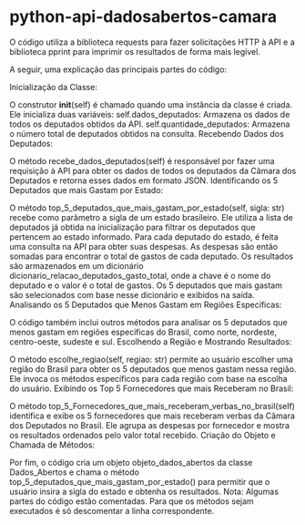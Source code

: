 # python-api-dadosabertos-camara
O código utiliza a biblioteca requests para fazer solicitações HTTP à API e a biblioteca pprint para imprimir os resultados de forma mais legível.

A seguir, uma explicação das principais partes do código:

Inicialização da Classe:

O construtor __init__(self) é chamado quando uma instância da classe é criada. Ele inicializa duas variáveis:
self.dados_deputados: Armazena os dados de todos os deputados obtidos da API.
self.quantidade_deputados: Armazena o número total de deputados obtidos na consulta.
Recebendo Dados dos Deputados:

O método recebe_dados_deputados(self) é responsável por fazer uma requisição à API para obter os dados de todos os deputados da Câmara dos Deputados e retorna esses dados em formato JSON.
Identificando os 5 Deputados que mais Gastam por Estado:

O método top_5_deputados_que_mais_gastam_por_estado(self, sigla: str) recebe como parâmetro a sigla de um estado brasileiro.
Ele utiliza a lista de deputados já obtida na inicialização para filtrar os deputados que pertencem ao estado informado.
Para cada deputado do estado, é feita uma consulta na API para obter suas despesas.
As despesas são então somadas para encontrar o total de gastos de cada deputado.
Os resultados são armazenados em um dicionário dicionario_relacao_deputados_gasto_total, onde a chave é o nome do deputado e o valor é o total de gastos.
Os 5 deputados que mais gastam são selecionados com base nesse dicionário e exibidos na saída.
Analisando os 5 Deputados que Menos Gastam em Regiões Específicas:

O código também inclui outros métodos para analisar os 5 deputados que menos gastam em regiões específicas do Brasil, como norte, nordeste, centro-oeste, sudeste e sul.
Escolhendo a Região e Mostrando Resultados:

O método escolhe_regiao(self, regiao: str) permite ao usuário escolher uma região do Brasil para obter os 5 deputados que menos gastam nessa região.
Ele invoca os métodos específicos para cada região com base na escolha do usuário.
Exibindo os Top 5 Fornecedores que mais Receberam no Brasil:

O método top_5_Fornecedores_que_mais_receberam_verbas_no_brasil(self) identifica e exibe os 5 fornecedores que mais receberam verbas da Câmara dos Deputados no Brasil. Ele agrupa as despesas por fornecedor e mostra os resultados ordenados pelo valor total recebido.
Criação do Objeto e Chamada de Métodos:

Por fim, o código cria um objeto objeto_dados_abertos da classe Dados_Abertos e chama o método top_5_deputados_que_mais_gastam_por_estado() para permitir que o usuário insira a sigla do estado e obtenha os resultados.
Nota: Algumas partes do código estão comentadas. Para que os métodos sejam executados é só descomentar a linha correspondente.
